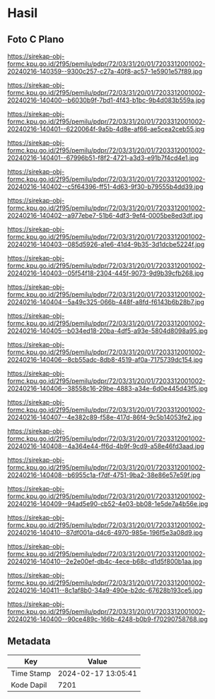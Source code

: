 # Hasil

## Foto C Plano

https://sirekap-obj-formc.kpu.go.id/2f95/pemilu/pdpr/72/03/31/20/01/7203312001002-20240216-140359--9300c257-c27a-40f8-ac57-1e5901e57f89.jpg

https://sirekap-obj-formc.kpu.go.id/2f95/pemilu/pdpr/72/03/31/20/01/7203312001002-20240216-140400--b6030b9f-7bd1-4f43-b1bc-9b4d083b559a.jpg

https://sirekap-obj-formc.kpu.go.id/2f95/pemilu/pdpr/72/03/31/20/01/7203312001002-20240216-140401--6220064f-9a5b-4d8e-af66-ae5cea2ceb55.jpg

https://sirekap-obj-formc.kpu.go.id/2f95/pemilu/pdpr/72/03/31/20/01/7203312001002-20240216-140401--67996b51-f8f2-4721-a3d3-e91b7f4cd4e1.jpg

https://sirekap-obj-formc.kpu.go.id/2f95/pemilu/pdpr/72/03/31/20/01/7203312001002-20240216-140402--c5f64396-ff51-4d63-9f30-b79555b4dd39.jpg

https://sirekap-obj-formc.kpu.go.id/2f95/pemilu/pdpr/72/03/31/20/01/7203312001002-20240216-140402--a977ebe7-51b6-4df3-9ef4-0005be8ed3df.jpg

https://sirekap-obj-formc.kpu.go.id/2f95/pemilu/pdpr/72/03/31/20/01/7203312001002-20240216-140403--085d5926-a1e6-41d4-9b35-3d1dcbe5224f.jpg

https://sirekap-obj-formc.kpu.go.id/2f95/pemilu/pdpr/72/03/31/20/01/7203312001002-20240216-140403--05f54f18-2304-445f-9073-9d9b39cfb268.jpg

https://sirekap-obj-formc.kpu.go.id/2f95/pemilu/pdpr/72/03/31/20/01/7203312001002-20240216-140404--5a49c325-066b-448f-a8fd-f6143b6b28b7.jpg

https://sirekap-obj-formc.kpu.go.id/2f95/pemilu/pdpr/72/03/31/20/01/7203312001002-20240216-140405--b034ed18-20ba-4df5-a93e-5804d8098a95.jpg

https://sirekap-obj-formc.kpu.go.id/2f95/pemilu/pdpr/72/03/31/20/01/7203312001002-20240216-140406--8cb55adc-8db8-4519-af0a-7175739dc154.jpg

https://sirekap-obj-formc.kpu.go.id/2f95/pemilu/pdpr/72/03/31/20/01/7203312001002-20240216-140406--38558c16-29be-4883-a34e-6d0e445d43f5.jpg

https://sirekap-obj-formc.kpu.go.id/2f95/pemilu/pdpr/72/03/31/20/01/7203312001002-20240216-140407--4e382c89-f58e-417d-86f4-9c5b14053fe2.jpg

https://sirekap-obj-formc.kpu.go.id/2f95/pemilu/pdpr/72/03/31/20/01/7203312001002-20240216-140408--4a364e44-ff6d-4b9f-9cd9-a58e46fd3aad.jpg

https://sirekap-obj-formc.kpu.go.id/2f95/pemilu/pdpr/72/03/31/20/01/7203312001002-20240216-140408--b6955c1a-f7df-4751-9ba2-38e86e57e59f.jpg

https://sirekap-obj-formc.kpu.go.id/2f95/pemilu/pdpr/72/03/31/20/01/7203312001002-20240216-140409--94ad5e90-cb52-4e03-bb08-1e5de7a4b56e.jpg

https://sirekap-obj-formc.kpu.go.id/2f95/pemilu/pdpr/72/03/31/20/01/7203312001002-20240216-140410--87df001a-d4c6-4970-985e-196f5e3a08d9.jpg

https://sirekap-obj-formc.kpu.go.id/2f95/pemilu/pdpr/72/03/31/20/01/7203312001002-20240216-140410--2e2e00ef-db4c-4ece-b68c-d1d5f800b1aa.jpg

https://sirekap-obj-formc.kpu.go.id/2f95/pemilu/pdpr/72/03/31/20/01/7203312001002-20240216-140411--8c1af8b0-34a9-490e-b2dc-67628b193ce5.jpg

https://sirekap-obj-formc.kpu.go.id/2f95/pemilu/pdpr/72/03/31/20/01/7203312001002-20240216-140400--90ce489c-166b-4248-b0b9-f70290758768.jpg


## Metadata

| Key        | Value               |
| ---------- | ------------------- |
| Time Stamp | 2024-02-17 13:05:41 |
| Kode Dapil | 7201                |



